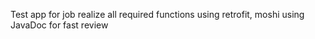Test app for job
realize all required functions
using retrofit, moshi
using JavaDoc for fast review
